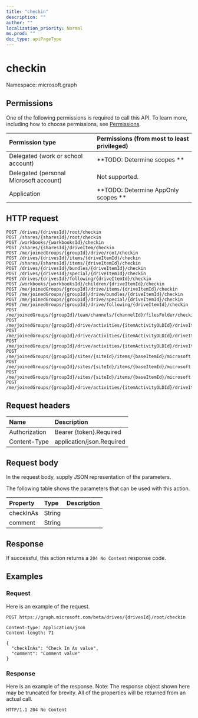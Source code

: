 ```yaml
---
title: "checkin"
description: ""
author: ""
localization_priority: Normal
ms.prod: ""
doc_type: apiPageType
---
```


# checkin

Namespace: microsoft.graph



## Permissions
One of the following permissions is required to call this API. To learn more, including how to choose permissions, see [Permissions](/concepts/permissions-reference.md).

|Permission type|Permissions (from most to least privileged)|
|:---|:---|
|Delegated (work or school account)|**TODO: Determine scopes **|
|Delegated (personal Microsoft account)|Not supported.|
|Application|**TODO: Determine AppOnly scopes **|

## HTTP request
<!-- {
  "blockType": "ignored"
}
-->
``` http
POST /drives/{drivesId}/root/checkin
POST /shares/{sharesId}/root/checkin
POST /workbooks/{workbooksId}/checkin
POST /shares/{sharesId}/driveItem/checkin
POST /me/joinedGroups/{groupId}/drive/root/checkin
POST /drives/{drivesId}/items/{driveItemId}/checkin
POST /shares/{sharesId}/items/{driveItemId}/checkin
POST /drives/{drivesId}/bundles/{driveItemId}/checkin
POST /drives/{drivesId}/special/{driveItemId}/checkin
POST /drives/{drivesId}/following/{driveItemId}/checkin
POST /workbooks/{workbooksId}/children/{driveItemId}/checkin
POST /me/joinedGroups/{groupId}/drive/items/{driveItemId}/checkin
POST /me/joinedGroups/{groupId}/drive/bundles/{driveItemId}/checkin
POST /me/joinedGroups/{groupId}/drive/special/{driveItemId}/checkin
POST /me/joinedGroups/{groupId}/drive/following/{driveItemId}/checkin
POST /me/joinedGroups/{groupId}/team/channels/{channelId}/filesFolder/checkin
POST /me/joinedGroups/{groupId}/drive/activities/{itemActivityOLDId}/driveItem/checkin
POST /me/joinedGroups/{groupId}/drive/activities/{itemActivityOLDId}/driveItem/listItem/driveItem/checkin
POST /me/joinedGroups/{groupId}/drive/activities/{itemActivityOLDId}/driveItem/children/{driveItemId}/checkin
POST /me/joinedGroups/{groupId}/sites/{siteId}/items/{baseItemId}/microsoft.graph.sharedDriveItem/root/checkin
POST /me/joinedGroups/{groupId}/sites/{siteId}/items/{baseItemId}/microsoft.graph.sharedDriveItem/driveItem/checkin
POST /me/joinedGroups/{groupId}/sites/{siteId}/items/{baseItemId}/microsoft.graph.sharedDriveItem/items/{driveItemId}/checkin
POST /me/joinedGroups/{groupId}/drive/activities/{itemActivityOLDId}/driveItem/analytics/itemActivityStats/{itemActivityStatId}/activities/{itemActivityId}/driveItem/checkin
```

## Request headers
|Name|Description|
|:---|:---|
|Authorization|Bearer {token}.Required|
|Content-Type|application/json.Required|

## Request body
In the request body, supply JSON representation of the parameters.

The following table shows the parameters that can be used with this action.

|Property|Type|Description|
|:---|:---|:---|
|checkInAs|String||
|comment|String||



## Response
If successful, this action returns a `204 No Content` response code.

## Examples

### Request
Here is an example of the request.
<!-- {
  "blockType": "request",
  "name": "driveitem_checkin"
}
-->
``` http
POST https://graph.microsoft.com/beta/drives/{drivesId}/root/checkin

Content-type: application/json
Content-length: 71

{
  "checkInAs": "Check In As value",
  "comment": "Comment value"
}
```

### Response
Here is an example of the response. Note: The response object shown here may be truncated for brevity. All of the properties will be returned from an actual call.
<!-- {
  "blockType": "response",
  "truncated": true
}
-->
``` http
HTTP/1.1 204 No Content
```

